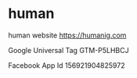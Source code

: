 # human
human website
https://humanig.com

Google Universal Tag
GTM-P5LHBCJ

Facebook App Id
156921904825972
